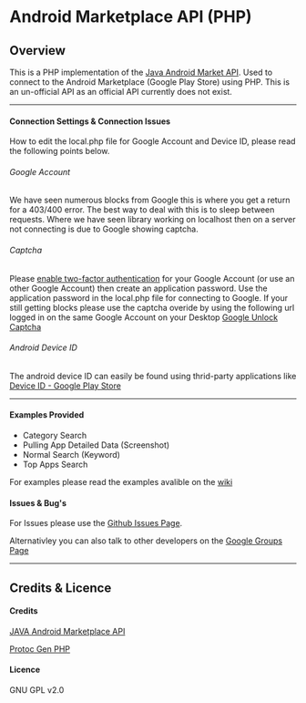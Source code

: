 # Android Marketplace API (PHP)

## Overview

This is a PHP implementation of the [Java Android Market API](http://code.google.com/p/android-market-api/). Used to connect to the Android Marketplace (Google Play Store) using PHP. This is an un-official API as an official API currently does not exist. 

***

#### Connection Settings & Connection Issues
How to edit the local.php file for Google Account and Device ID, please read the following points below.
###### Google Account
We have seen numerous blocks from Google this is where you get a return for a 403/400 error. The best way to deal with this is to sleep between requests. Where we have seen library working on localhost then on a server not connecting is due to Google showing captcha.

###### Captcha
Please [enable two-factor authentication](https://www.google.com/landing/2step/) for your Google Account (or use an other Google Account) then create an application password. Use the application password in the local.php file for connecting to Google. If your still getting blocks please use the captcha overide by using the following url logged in on the same Google Account on your Desktop [Google Unlock Captcha](https://accounts.google.com/DisplayUnlockCaptcha)

###### Android Device ID
The android device ID can easily be found using thrid-party applications like [Device ID - Google Play Store](https://play.google.com/store/apps/details?id=com.evozi.deviceid&hl=en)

***

#### Examples Provided
* Category Search
* Pulling App Detailed Data (Screenshot)
* Normal Search (Keyword)
* Top Apps Search

For examples please read the examples avalible on the [wiki](https://github.com/splitfeed/android-market-api-php/wiki)

#### Issues & Bug's
For Issues please use the [Github Issues Page](https://github.com/splitfeed/android-market-api-php/issues).

Alternativley you can also talk to other developers on the [Google Groups Page](https://groups.google.com/forum/#!forum/android-market-api-php)

***

## Credits & Licence

#### Credits
[JAVA Android Marketplace API](https://code.google.com/p/android-market-api/)

[Protoc Gen PHP](https://github.com/bramp/protoc-gen-php)

#### Licence
GNU GPL v2.0
